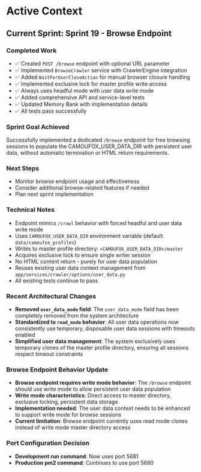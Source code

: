# Active Context

## Current Sprint: Sprint 19 - Browse Endpoint

### Completed Work
- ✅ Created `POST /browse` endpoint with optional URL parameter
- ✅ Implemented `BrowseCrawler` service with CrawlerEngine integration
- ✅ Added `WaitForUserCloseAction` for manual browser closure handling
- ✅ Implemented exclusive lock for master profile write access
- ✅ Always uses headful mode with user data write mode
- ✅ Added comprehensive API and service-level tests
- ✅ Updated Memory Bank with implementation details
- ✅ All tests pass successfully

### Sprint Goal Achieved
Successfully implemented a dedicated `/browse` endpoint for free browsing sessions to populate the CAMOUFOX_USER_DATA_DIR with persistent user data, without automatic termination or HTML return requirements.

### Next Steps
- Monitor browse endpoint usage and effectiveness
- Consider additional browse-related features if needed
- Plan next sprint implementation

### Technical Notes
- Endpoint mimics `/crawl` behavior with forced headful and user data write mode
- Uses `CAMOUFOX_USER_DATA_DIR` environment variable (default: `data/camoufox_profiles`)
- Writes to master profile directory: `<CAMOUFOX_USER_DATA_DIR>/master`
- Acquires exclusive lock to ensure single writer session
- No HTML content return - purely for user data population
- Reuses existing user data context management from `app/services/crawler/options/user_data.py`
- All existing tests continue to pass

### Recent Architectural Changes
- **Removed `user_data_mode` field**: The `user_data_mode` field has been completely removed from the system architecture
- **Standardized to `read_mode` behavior**: All user data operations now consistently use temporary, disposable user data sessions with timeouts enabled
- **Simplified user data management**: The system exclusively uses temporary clones of the master profile directory, ensuring all sessions respect timeout constraints

### Browse Endpoint Behavior Update
- **Browse endpoint requires write mode behavior**: The `/browse` endpoint should use write mode to allow persistent user data population
- **Write mode characteristics**: Direct access to master directory, exclusive locking, persistent data storage
- **Implementation needed**: The user data context needs to be enhanced to support write mode for browse sessions
- **Current limitation**: Browse endpoint currently uses read mode clones instead of write mode master directory access

### Port Configuration Decision
- **Development run command**: Now uses port 5681
- **Production pm2 command**: Continues to use port 5680
